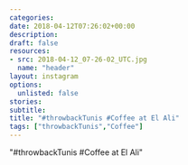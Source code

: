 ```yaml
---
categories:
date: 2018-04-12T07:26:02+00:00
description:
draft: false
resources:
- src: 2018-04-12_07-26-02_UTC.jpg
  name: "header"
layout: instagram
options:
  unlisted: false
stories:
subtitle:
title: "#throwbackTunis #Coffee at El Ali"
tags: ["throwbackTunis","Coffee"]
---
```


"#throwbackTunis #Coffee at El Ali"
